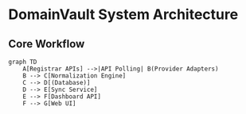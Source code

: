 # DomainVault System Architecture

## Core Workflow
```mermaid
graph TD
    A[Registrar APIs] -->|API Polling| B(Provider Adapters)
    B --> C[Normalization Engine]
    C --> D[(Database)]
    D --> E[Sync Service]
    E --> F[Dashboard API]
    F --> G[Web UI]
```